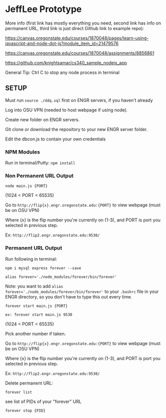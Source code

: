 # JeffLee Prototype

More info (first link has mostly everything you need, second link has info on permanent URL, third link is just direct Github link to example repo):

https://canvas.oregonstate.edu/courses/1870048/pages/learn-using-javascript-and-node-dot-js?module_item_id=21479576

https://canvas.oregonstate.edu/courses/1870048/assignments/8856861

https://github.com/knightsamar/cs340_sample_nodejs_app

General Tip: Ctrl C to stop any node process in terminal

## SETUP

Must run `source ./ddq.sql` first on ENGR servers, if you haven't already 

Log into OSU VPN (needed to host webpage if using node).

Create new folder on ENGR servers.

Git clone or download the repository to your new ENGR server folder.

Edit the dbcon.js to contain your own credentials

### NPM Modules

Run in terminal/Putty:
`npm install`

### Non Permanent URL Output

`node main.js {PORT}`

(1024 < PORT < 65535)

Go to `http://flip{x}.engr.oregonstate.edu:{PORT}` to view webpage (must be on OSU VPN)

Where {x} is the flip number you're currently on (1-3), and PORT is port you selected in previous step.

Ex: `http://flip2.engr.oregonstate.edu:9530/`

### Permanent URL Output

Run following in terminal:

`npm i mysql express forever --save`

`alias forever='./node_modules/forever/bin/forever'`

Note: you want to add `alias forever='./node_modules/forever/bin/forever'` to your `.bashrc` file in your ENGR directory, so you don't have to type this out every time.

`forever start main.js {PORT}`

`ex: forever start main.js 9530`

(1024 < PORT < 65535)

Pick another number if taken.

Go to `http://flip{x}.engr.oregonstate.edu:{PORT}` to view webpage (must be on OSU VPN)

Where {x} is the flip number you're currently on (1-3), and PORT is port you selected in previous step.

Ex: `http://flip2.engr.oregonstate.edu:9530/`

Delete permanent URL:

`forever list`

see list of PIDs of your "forever" URL

`forever stop {PID}`
